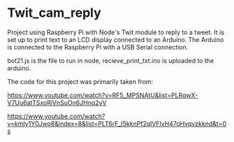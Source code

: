 # Twit_cam_reply

Project using Raspberry Pi with Node's Twit module to reply to a tweet. It is set up to print text to an LCD display connected to an Arduino. The Arduino is connected to the Raspberry Pi with a USB Serial connection.


bot21.js is the file to run in node, recieve_print_txt.ino is uploaded to the arduino.


The code for this project was primarily taken from:

https://www.youtube.com/watch?v=RF5_MPSNAtU&list=PLRqwX-V7Uu6atTSxoRiVnSuOn6JHnq2yV

https://www.youtube.com/watch?v=kmIy1Y0Jwo8&index=8&list=PLT6rF_I5kknPf2qlVFlvH47qHvqvzkknd&t=0s
